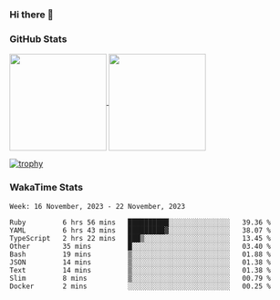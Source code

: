 ### Hi there 👋

### GitHub Stats

<a href="https://github.com/anuraghazra/github-readme-stats">
  <img align="center" height="170px" src="https://github-readme-stats.vercel.app/api/top-langs/?username=tksfjt1024&layout=compact&count_private=true&show_icons=true&show_icons=true&theme=graywhite" />
</a>
<a href="https://github.com/anuraghazra/github-readme-stats">
  <img align="center" height="170px" src="https://github-readme-stats.vercel.app/api?username=tksfjt1024&count_private=true&show_icons=true&show_icons=true&theme=graywhite" />
</a>

[![trophy](https://github-profile-trophy.vercel.app/?username=tksfjt1024)](https://github.com/ryo-ma/github-profile-trophy)

### WakaTime Stats

<!--START_SECTION:waka-->
```text
Week: 16 November, 2023 - 22 November, 2023

Ruby         6 hrs 56 mins   ██████████░░░░░░░░░░░░░░░   39.36 % 
YAML         6 hrs 43 mins   █████████▓░░░░░░░░░░░░░░░   38.07 % 
TypeScript   2 hrs 22 mins   ███▒░░░░░░░░░░░░░░░░░░░░░   13.45 % 
Other        35 mins         █░░░░░░░░░░░░░░░░░░░░░░░░   03.40 % 
Bash         19 mins         ▒░░░░░░░░░░░░░░░░░░░░░░░░   01.88 % 
JSON         14 mins         ▒░░░░░░░░░░░░░░░░░░░░░░░░   01.38 % 
Text         14 mins         ▒░░░░░░░░░░░░░░░░░░░░░░░░   01.38 % 
Slim         8 mins          ▒░░░░░░░░░░░░░░░░░░░░░░░░   00.79 % 
Docker       2 mins          ░░░░░░░░░░░░░░░░░░░░░░░░░   00.25 % 
```
<!--END_SECTION:waka-->
